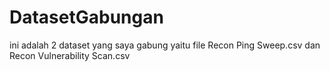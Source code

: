 # DatasetGabungan
ini adalah 2 dataset yang saya gabung yaitu file Recon Ping Sweep.csv dan Recon Vulnerability Scan.csv

